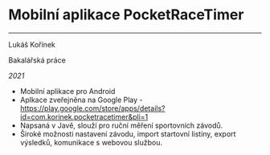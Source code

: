 # Mobilní aplikace PocketRaceTimer
--------------------------

Lukáš Kořínek

Bakalářská práce

*2021*

- Mobilní aplikace pro Android
- Aplkace zveřejněna na Google Play - <https://play.google.com/store/apps/details?id=com.korinek.pocketracetimer&pli=1>
- Napsaná v Javě, slouží pro ruční měření sportovních závodů.
- Široké možnosti nastavení závodu, import startovní listiny, export výsledků, komunikace s webovou službou.
